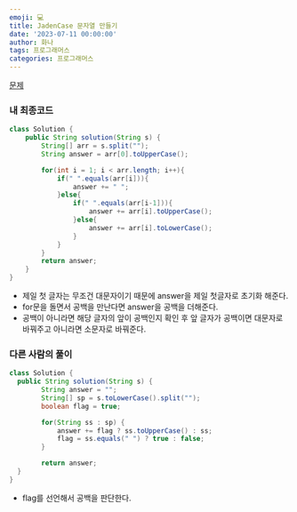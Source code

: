 ```yaml
---
emoji: 💻
title: JadenCase 문자열 만들기
date: '2023-07-11 00:00:00'
author: 화나
tags: 프로그래머스
categories: 프로그래머스
---
```


[문제](https://school.programmers.co.kr/learn/courses/30/lessons/12951)

### 내 최종코드

```java
class Solution {
    public String solution(String s) {
        String[] arr = s.split("");
        String answer = arr[0].toUpperCase();

        for(int i = 1; i < arr.length; i++){
            if(" ".equals(arr[i])){
                answer += " ";
            }else{
                if(" ".equals(arr[i-1])){
                    answer += arr[i].toUpperCase();
                }else{
                    answer += arr[i].toLowerCase();
                }
            }
        }
        return answer;
    }
}
```

- 제일 첫 글자는 무조건 대문자이기 때문에 answer을 제일 첫글자로 초기화 해준다.
- for문을 돌면서 공백을 만난다면 answer을 공백을 더해준다.
- 공백이 아니라면 해당 글자의 앞이 공백인지 확인 후 앞 글자가 공백이면 대문자로 바꿔주고 아니라면 소문자로 바꿔준다.

### 다른 사람의 풀이

```java
class Solution {
  public String solution(String s) {
        String answer = "";
        String[] sp = s.toLowerCase().split("");
        boolean flag = true;

        for(String ss : sp) {
            answer += flag ? ss.toUpperCase() : ss;
            flag = ss.equals(" ") ? true : false;
        }

        return answer;
  }
}
```

- flag를 선언해서 공백을 판단한다.

```toc

```
